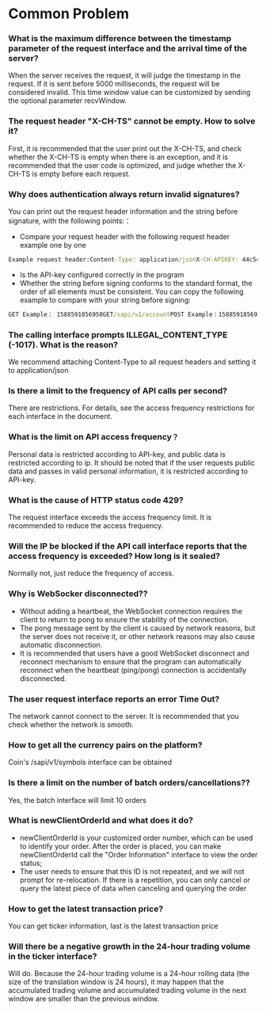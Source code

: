 # Common Problem

### What is the maximum difference between the timestamp parameter of the request interface and the arrival time of the server?

When the server receives the request, it will judge the timestamp in the request. If it is sent before 5000 milliseconds, the request will be considered invalid. This time window value can be customized by sending the optional parameter recvWindow.

### The request header "X-CH-TS" cannot be empty. How to solve it?

First, it is recommended that the user print out the X-CH-TS, and check whether the X-CH-TS is empty when there is an exception, and it is recommended that the user code is optimized, and judge whether the X-CH-TS is empty before each request.

### Why does authentication always return invalid signatures?

You can print out the request header information and the string before signature, with the following points:：

*   Compare your request header with the following request header example one by one

```cmd
Example request header:​Content-Type: application/json​X-CH-APIKEY: 44c541a1-****-****-****-10fe390df2​X-CH-SIGN: ssseLeefrffraoEQ3yI9qEtI1CZ82ikZ4xSG5Kj8gnl3uw=​X-CH-TS: 1574327555669
```

*   Is the API-key configured correctly in the program
*   Whether the string before signing conforms to the standard format, the order of all elements must be consistent. You can copy the following example to compare with your string before signing:

```cmd
GET Example： 1588591856950GET/sapi/v1/account​POST Example：1588591856950POST/sapi/v1/order/test{"symbol":"BTCUSDT","price":"9300","volume":"1","side":"BUY","type":"LIMIT"}
```

### The calling interface prompts ILLEGAL_CONTENT_TYPE (-1017). What is the reason?

We recommend attaching Content-Type to all request headers and setting it to application/json

### Is there a limit to the frequency of API calls per second?

There are restrictions. For details, see the access frequency restrictions for each interface in the document.

### What is the limit on API access frequency`？`

Personal data is restricted according to API-key, and public data is restricted according to ip. It should be noted that if the user requests public data and passes in valid personal information, it is restricted according to API-key.

### What is the cause of HTTP status code 429?

The request interface exceeds the access frequency limit. It is recommended to reduce the access frequency.

### Will the IP be blocked if the API call interface reports that the access frequency is exceeded? How long is it sealed?

Normally not, just reduce the frequency of access.

### Why is WebSocker disconnected??

*   Without adding a heartbeat, the WebSocket connection requires the client to return to pong to ensure the stability of the connection.
*   The pong message sent by the client is caused by network reasons, but the server does not receive it, or other network reasons may also cause automatic disconnection.
*   It is recommended that users have a good WebSocket disconnect and reconnect mechanism to ensure that the program can automatically reconnect when the heartbeat (ping/pong) connection is accidentally disconnected.

### The user request interface reports an error Time Out?

The network cannot connect to the server. It is recommended that you check whether the network is smooth.

### How to get all the currency pairs on the platform?

Coin's /sapi/v1/symbols interface can be obtained

### Is there a limit on the number of batch orders/cancellations??

Yes, the batch interface will limit 10 orders

### What is newClientOrderId and what does it do?

*   newClientOrderId is your customized order number, which can be used to identify your order. After the order is placed, you can make newClientOrderId call the "Order Information" interface to view the order status;
*   The user needs to ensure that this ID is not repeated, and we will not prompt for re-relocation. If there is a repetition, you can only cancel or query the latest piece of data when canceling and querying the order

### How to get the latest transaction price?

You can get ticker information, last is the latest transaction price

### Will there be a negative growth in the 24-hour trading volume in the ticker interface?

Will do. Because the 24-hour trading volume is a 24-hour rolling data (the size of the translation window is 24 hours), it may happen that the accumulated trading volume and accumulated trading volume in the next window are smaller than the previous window. ​
